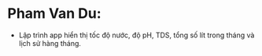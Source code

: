 # Pham Van Du:
- Lập trình app hiển thị tốc độ nước, độ pH, TDS, tổng số lít trong tháng và lịch sử hàng tháng.